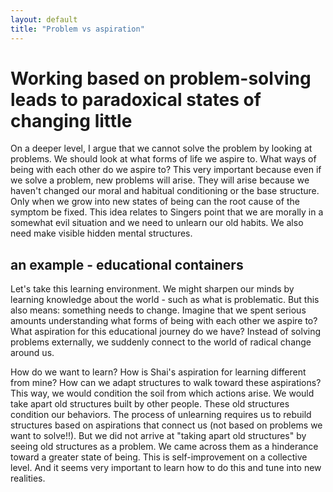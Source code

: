 ```yaml
---
layout: default
title: "Problem vs aspiration"
---
```


# Working based on problem-solving leads to paradoxical states of changing little

On a deeper level,  I argue that we cannot solve the problem by looking at problems. We should look at what forms of life we aspire to. What ways of being with each other do we aspire to? This very important because even if we solve a problem, new problems will arise. They will arise because we haven't changed our moral and habitual conditioning or the base structure. Only when we grow into new states of being can the root cause of the symptom be fixed. This idea relates to Singers point that we are morally in a somewhat evil situation and we need to unlearn our old habits. We also need make visible hidden mental structures. 

## an example - educational containers
Let's take this learning environment. We might sharpen our minds by learning knowledge about the world - such as what is problematic. But this also means: something needs to change.
Imagine that we spent serious amounts understanding what forms of being with each other we aspire to? What aspiration for this educational journey do we have? Instead of solving problems externally, we suddenly connect to the world of radical change around us. 

How do we want to learn? How is Shai's aspiration for learning different from mine? How can we adapt structures to walk toward these aspirations? This way, we would condition the soil from which actions arise. We would take apart old structures built by other people. These old structures condition our behaviors. The process of unlearning requires us to rebuild structures based on aspirations that connect us (not based on problems we want to solve!!). But we did not arrive at "taking apart old structures" by seeing old structures as a problem. We came across them as a hinderance toward a greater state of being. This is self-improvement on a collective level. And it seems very important to learn how to do this and tune into new realities. 